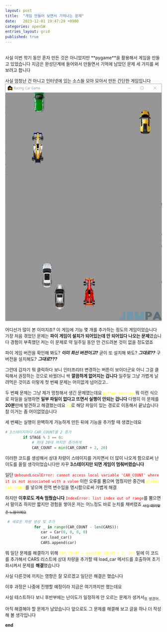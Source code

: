 ```yaml
---
layout: post
title:  "게임 만들어 보면서 기억나는 문제"
date:   2023-12-01 19:47:29 +0900
categories: openSW
entries_layout: grid
published: true
---
```

<br>
사실 이번 학기 동안 혼자 만든 것은 아니었지만 **pygame**을 활용해서 게임을 만들고 있었습니다
지금은 완성단계에 들어와서 만들면서 기억에 남았던 문제 세 가지를 써보려고 합니다

사실 엄청난 건 아니고 인터넷에 있는 소스들 모아 모아서 만든 간단한 게임입니다
<img src = "https://github.com/JM-mochi/JM-mochi.github.io/blob/main/_posts/image-4.png?raw=true"/>

어디선가 많이 본 이미지죠? 
이 게임에 기능 몇 개를 추가하는 정도의 게임이었습니다
가장 처음 겪었던 문제는 **파이 게임이 설치가 되어있는데 안 되어있다 나오는 문제**였습니다
경험이 부족했던 저는 이 문제로 약 일주일 동안 안 건드려본 것이 없을 정도였죠

파이 게임 버전을 확인해 봐도? 
***이미 최신 버전이고?***
굳이 또 설치해 봐도? 
***그대로??***
구 버전을 설치해도? 
***그대로???***

그런데 갑자기 뭐 클릭하다 보니 인터프리터 변경하는 버튼이 보이더군요 아니 그걸 클릭해서 권장하는 것으로 바꿨더니 싹 **깔끔하게 없어지는 겁니다** 일주일 그냥 가볍게 날려먹은 것이죠
이렇게 첫 번째 문제는 어이없게 넘어갔고..

두 번째 문제는 그냥 제가 멍청해서 생긴 문제였는데요
<span style="color:yellow">`python main.py`</span> 뭐 이런 식으로 파일을 실행하면 **일부 파일이 없다고 뜨면서 실행이 안되는 겁니다**
다행히 이 문제를 **20분**만에 발견하고 해결했는데요 <span style="color:yellow">`cd`</span>로 해당 파일이 있는 경로로 이동해서 끝났습니다 참 이거는 좀 어이없었습니다

세 번째는 실행이 완벽하게 가능하게 만든 뒤에 기능을 추가할 때 생겼는데요

``` python
# 3스테이지마다 CAR_COUNT를 2 증가
        if STAGE % 3 == 0:
            # 최대 20대 까지만 증가하게
            CAR_COUNT = min(CAR_COUNT + 2, 20)
```
이러한 코드를 생성해서 상대 차량이 스테이지를 거치면서 더 많이 나오게 함으로써 난이도를 올릴 생각이었습니다만
자꾸 **3스테이지만 되면 게임이 멈춰버렸습니다**

일단 <span style="color:red">`UnboundLocalError: cannot access local variable 'CAR_COUNT' where it is not associated with a value`</span> 이런 오류를 뿜으며 멈췄지만
중간에 <span style="color:yellow">`global CAR_COUNT`</span>를 넣으며 전역 변수임을 명시함으로써 가볍게 해결

하지만 **이후로도 계속 멈췄습니다**
<span style="color:red">`IndexError: list index out of range`</span>를 뿜으면서 말이죠
하지만 짧지만 경험을 쌓아온 저는 어느정도 바로 눈치를 채버렸죠
<sub>~~사실 떄려맞춘 느낌이에요~~</sub>

```python
 # 새로운 차량 생성 및 추가
             for _ in range(CAR_COUNT - len(CARS)):
                car = Car(0, 0, 0, 0)
                car.load_car()
                CARS.append(car)
```
뭐 일단 문제를 해결하기 위해 <span style="color:yellow">`CAR_COUNT = min(CAR_COUNT + 2, 20)`</span> 밑에 이 코드를 추가해서
CARS 리스트에 상대 차량을 추가할 때 load_car 메서드를 호출하여 초기화시켜서 문제를 **해결**했습니다

사실 다른것에 끼치는 영향은 잘 모르겠고 일단은 해결은 했습니다

이후 과정은 나중에 진행할 예정이라 지금은 여기까지만 했는데요 

사실 테스트하다 보니 후반부에는 난이도가 일정하게 안 오르는 문제가 생겨서<sub>또 생겼어..</sub>

아직 해결해야 할 문제가 남았습니다 앞으로도 그 문제를 해결해 보고 글을 하나 더 작성해 볼 생각입니다

**end**